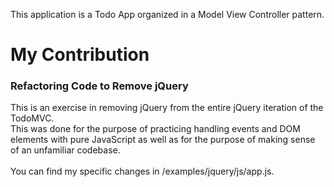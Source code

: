 This application is a Todo App organized in a Model View Controller pattern. 

# My Contribution
### Refactoring Code to Remove jQuery
This is an exercise in removing jQuery from the entire jQuery iteration of the TodoMVC.
<br/>
This was done for the purpose of practicing handling events and DOM elements with pure JavaScript as well as for the purpose of making sense of an unfamiliar codebase.
<br/>
<br/>
You can find my specific changes in /examples/jquery/js/app.js.
